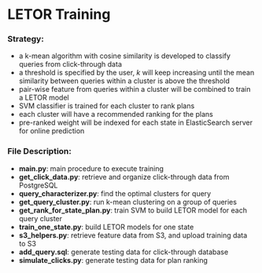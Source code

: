 # LETOR Training

### Strategy:
- a k-mean algorithm with cosine similarity is developed to classify queries from click-through data
- a threshold is specified by the user, _k_ will keep increasing until the mean similarity between queries within a cluster is above the threshold
- pair-wise feature from queries within a cluster will be combined to train a LETOR model
- SVM classifier is trained for each cluster to rank plans
- each cluster will have a recommended ranking for the plans
- pre-ranked weight will be indexed for each state in ElasticSearch server for online prediction

### File Description:
- **main.py**: main procedure to execute training
- **get_click_data.py**: retrieve and organize click-through data from PostgreSQL
- **query_characterizer.py**: find the optimal clusters for query
- **get_query_cluster.py**: run k-mean clustering on a group of queries
- **get_rank_for_state_plan.py**: train SVM to build LETOR model for each query cluster
- **train_one_state.py**: build LETOR models for one state
- **s3_helpers.py**: retrieve feature data from S3, and upload training data to S3
- **add_query.sql**: generate testing data for click-through database
- **simulate_clicks.py**: generate testing data for plan ranking
